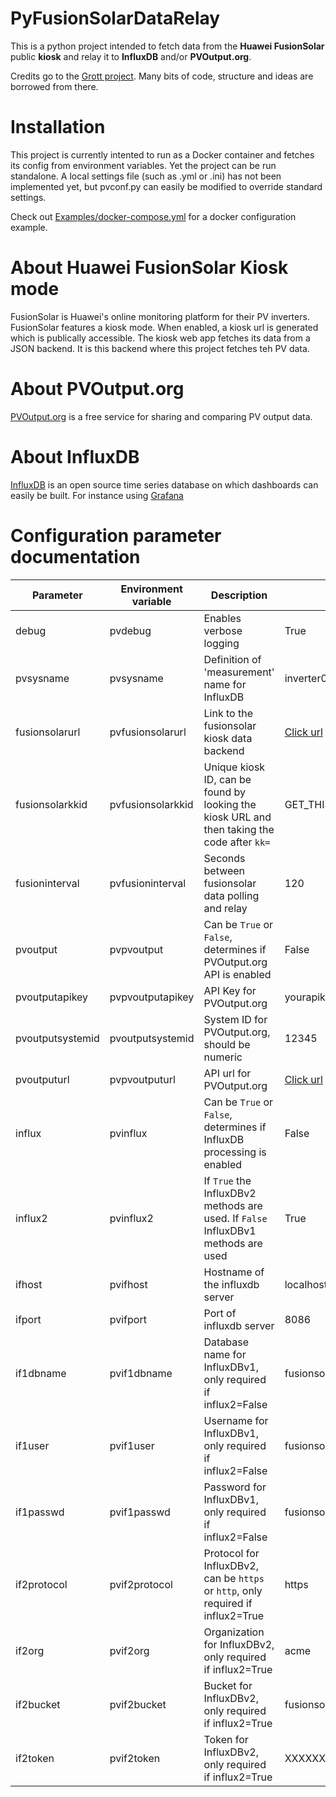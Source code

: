 # PyFusionSolarDataRelay
This is a python project intended to fetch data from the **Huawei FusionSolar** public **kiosk** and relay it to **InfluxDB** and/or **PVOutput.org**. 

Credits go to the [Grott project](https://github.com/johanmeijer/grott). Many bits of code, structure and ideas are borrowed from there.

# Installation
This project is currently intented to run as a Docker container and fetches its config from environment variables. Yet the project can be run standalone. 
A local settings file (such as .yml or .ini) has not been implemented yet, but pvconf.py can easily be modified to override standard settings.

Check out [Examples/docker-compose.yml](https://github.com/JasperE84/PyFusionSolarDataRelay/blob/main/Examples/docker-compose.yml) for a docker configuration example.

# About Huawei FusionSolar Kiosk mode
FusionSolar is Huawei's online monitoring platform for their PV inverters. FusionSolar features a kiosk mode. When enabled, a kiosk url is generated which is publically accessible. The kiosk web app fetches its data from a JSON backend. It is this backend where this project fetches teh PV data. 

# About PVOutput.org
[PVOutput.org](https://pvoutput.org/) is a free service for sharing and comparing PV output data.

# About InfluxDB
[InfluxDB](https://www.influxdata.com/) is an open source time series database on which dashboards can easily be built. For instance using [Grafana](https://grafana.com/)

# Configuration parameter documentation
| Parameter | Environment variable | Description | Default |
| --- | --- | --- | --- |
| debug | pvdebug | Enables verbose logging | True |
| pvsysname | pvsysname | Definition of 'measurement' name for InfluxDB | inverter01 |
| fusionsolarurl | pvfusionsolarurl | Link to the fusionsolar kiosk data backend | [Click url](https://region01eu5.fusionsolar.huawei.com/rest/pvms/web/kiosk/v1/station-kiosk-file?kk=) |
| fusionsolarkkid | pvfusionsolarkkid | Unique kiosk ID, can be found by looking the kiosk URL and then taking the code after `kk=` | GET_THIS_FROM_KIOSK_URL |
| fusioninterval | pvfusioninterval | Seconds between fusionsolar data polling and relay | 120 |
| pvoutput | pvpvoutput | Can be `True` or `False`, determines if PVOutput.org API is enabled | False |
| pvoutputapikey | pvpvoutputapikey | API Key for PVOutput.org | yourapikey |
| pvoutputsystemid | pvoutputsystemid | System ID for PVOutput.org, should be numeric | 12345 |
| pvoutputurl | pvpvoutputurl | API url for PVOutput.org | [Click url](https://pvoutput.org/service/r2/addstatus.jsp)
| influx | pvinflux | Can be `True` or `False`, determines if InfluxDB processing is enabled | False |
| influx2 | pvinflux2 | If `True` the InfluxDBv2 methods are used. If `False` InfluxDBv1 methods are used | True |
| ifhost | pvifhost | Hostname of the influxdb server | localhost |
| ifport | pvifport | Port of influxdb server | 8086 |
| if1dbname | pvif1dbname | Database name for InfluxDBv1, only required if influx2=False | fusionsolar |
| if1user | pvif1user | Username for InfluxDBv1, only required if influx2=False | fusionsolar |
| if1passwd | pvif1passwd | Password for InfluxDBv1, only required if influx2=False | fusionsolar |
| if2protocol | pvif2protocol | Protocol for InfluxDBv2, can be `https` or `http`, only required if influx2=True | https |
| if2org | pvif2org | Organization for InfluxDBv2, only required if influx2=True | acme |
| if2bucket | pvif2bucket | Bucket for InfluxDBv2, only required if influx2=True | fusionsolar |
| if2token | pvif2token | Token for InfluxDBv2, only required if influx2=True | XXXXXXX |